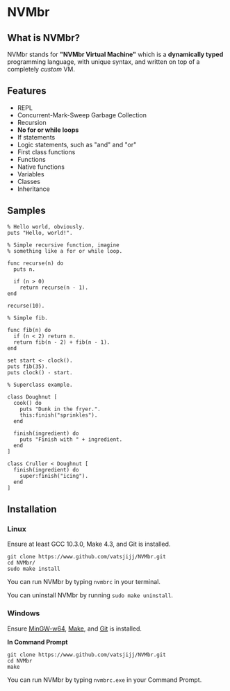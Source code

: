 # NVMbr
## What is NVMbr?
NVMbr stands for **"NVMbr Virtual Machine"** which is a **dynamically typed** programming language, with unique syntax, and written on top of a completely _custom_ VM.

## Features
- REPL
- Concurrent-Mark-Sweep Garbage Collection
- Recursion
- **No for or while loops**
- If statements
- Logic statements, such as "and" and "or"
- First class functions
- Functions
- Native functions
- Variables
- Classes
- Inheritance

## Samples
```
% Hello world, obviously.
puts "Hello, world!".
```
```
% Simple recursive function, imagine
% something like a for or while loop.

func recurse(n) do
  puts n.

  if (n > 0)
    return recurse(n - 1).
end

recurse(10).
```
```
% Simple fib.

func fib(n) do
  if (n < 2) return n.
  return fib(n - 2) + fib(n - 1).
end

set start <- clock().
puts fib(35).
puts clock() - start.
```
```
% Superclass example.

class Doughnut [
  cook() do
    puts "Dunk in the fryer.".
    this:finish("sprinkles").
  end

  finish(ingredient) do
    puts "Finish with " + ingredient.
  end
]

class Cruller < Doughnut [
  finish(ingredient) do
    super:finish("icing").
  end
]
```

## Installation
### Linux
Ensure at least GCC 10.3.0, Make 4.3, and Git is installed.

```
git clone https://www.github.com/vatsjijj/NVMbr.git
cd NVMbr/
sudo make install
```
You can run NVMbr by typing `nvmbrc` in your terminal.

You can uninstall NVMbr by running `sudo make uninstall`.
### Windows
Ensure [MinGW-w64](https://www.mingw-w64.org/), [Make](https://community.chocolatey.org/packages/make), and [Git](https://git-scm.com/download/win) is installed.

**In Command Prompt**

```
git clone https://www.github.com/vatsjijj/NVMbr.git
cd NVMbr
make
```
You can run NVMbr by typing `nvmbrc.exe` in your Command Prompt.
